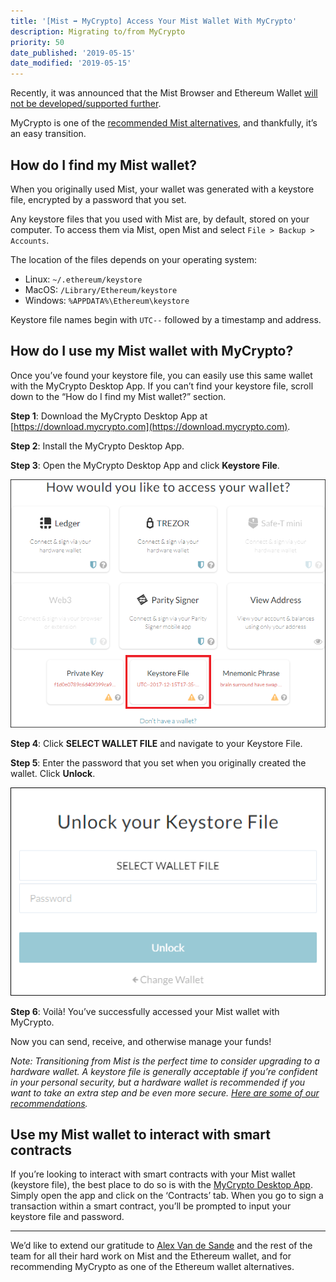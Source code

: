```yaml
---
title: '[Mist ➡ MyCrypto] Access Your Mist Wallet With MyCrypto'
description: Migrating to/from MyCrypto
priority: 50
date_published: '2019-05-15'
date_modified: '2019-05-15'
---
```


Recently, it was announced that the Mist Browser and Ethereum Wallet [will not be developed/supported further](https://medium.com/@avsa/sunsetting-mist-da21c8e943d2).

MyCrypto is one of the [recommended Mist alternatives](https://medium.com/@omgwtfmarc/mist-migration-patterns-6bcf066ac383), and thankfully, it’s an easy transition.

## How do I find my Mist wallet?

When you originally used Mist, your wallet was generated with a keystore file, encrypted by a password that you set.

Any keystore files that you used with Mist are, by default, stored on your computer. To access them via Mist, open Mist and select `File > Backup > Accounts`.

The location of the files depends on your operating system:

* Linux: `~/.ethereum/keystore`
* MacOS: `/Library/Ethereum/keystore`
* Windows: `%APPDATA%\Ethereum\keystore`

Keystore file names begin with `UTC--` followed by a timestamp and address.

## How do I use my Mist wallet with MyCrypto?

Once you’ve found your keystore file, you can easily use this same wallet with the MyCrypto Desktop App. If you can’t find your keystore file, scroll down to the “How do I find my Mist wallet?” section.

**Step 1**: Download the MyCrypto Desktop App at [https://download.mycrypto.com](https://download.mycrypto.com).

**Step 2**: Install the MyCrypto Desktop App.

**Step 3**: Open the MyCrypto Desktop App and click **Keystore File**.

![Choose To Access Via Keystore File](../../assets/how-to/migrating/moving-from-mist-to-mycrypto/AccessWalletKeystore.png)

**Step 4**: Click **SELECT WALLET FILE** and navigate to your Keystore File.

**Step 5**: Enter the password that you set when you originally created the wallet. Click **Unlock**.

![Select Keystore File](../../assets/how-to/migrating/moving-from-mist-to-mycrypto/InsertKeystore.png)

**Step 6**: Voilà! You’ve successfully accessed your Mist wallet with MyCrypto.

Now you can send, receive, and otherwise manage your funds!

*Note: Transitioning from Mist is the perfect time to consider upgrading to a hardware wallet. A keystore file is generally acceptable if you’re confident in your personal security, but a hardware wallet is recommended if you want to take an extra step and be even more secure. [Here are some of our recommendations](https://support.mycrypto.com/staying-safe/hardware-wallet-recommendations).*

## Use my Mist wallet to interact with smart contracts

If you’re looking to interact with smart contracts with your Mist wallet (keystore file), the best place to do so is with the [MyCrypto Desktop App](https://download.mycrypto.com). Simply open the app and click on the ‘Contracts’ tab. When you go to sign a transaction within a smart contract, you’ll be prompted to input your keystore file and password.

---

We’d like to extend our gratitude to [Alex Van de Sande](https://twitter.com/avsa) and the rest of the team for all their hard work on Mist and the Ethereum wallet, and for recommending MyCrypto as one of the Ethereum wallet alternatives.
